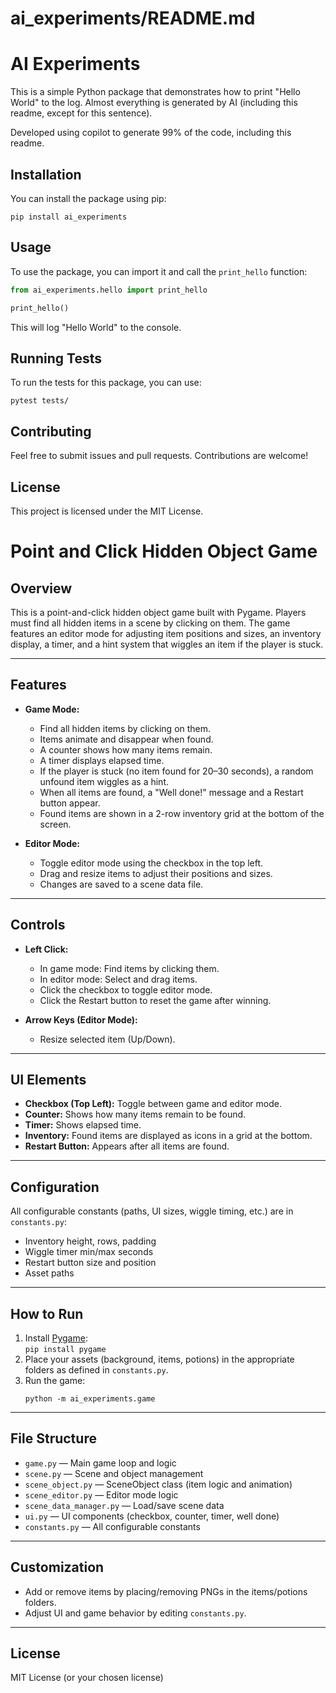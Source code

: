 # ai_experiments/README.md

# AI Experiments

This is a simple Python package that demonstrates how to print "Hello World" to the log.
Almost everything is generated by AI (including this readme, except for this sentence).

Developed using copilot to generate 99% of the code, including this readme.

## Installation

You can install the package using pip:

```
pip install ai_experiments
```

## Usage

To use the package, you can import it and call the `print_hello` function:

```python
from ai_experiments.hello import print_hello

print_hello()
```

This will log "Hello World" to the console.

## Running Tests

To run the tests for this package, you can use:

```
pytest tests/
```

## Contributing

Feel free to submit issues and pull requests. Contributions are welcome!

## License

This project is licensed under the MIT License.

# Point and Click Hidden Object Game

## Overview

This is a point-and-click hidden object game built with Pygame. Players must find all hidden items in a scene by clicking on them. The game features an editor mode for adjusting item positions and sizes, an inventory display, a timer, and a hint system that wiggles an item if the player is stuck.

---

## Features

- **Game Mode:**  
  - Find all hidden items by clicking on them.
  - Items animate and disappear when found.
  - A counter shows how many items remain.
  - A timer displays elapsed time.
  - If the player is stuck (no item found for 20–30 seconds), a random unfound item wiggles as a hint.
  - When all items are found, a "Well done!" message and a Restart button appear.
  - Found items are shown in a 2-row inventory grid at the bottom of the screen.

- **Editor Mode:**  
  - Toggle editor mode using the checkbox in the top left.
  - Drag and resize items to adjust their positions and sizes.
  - Changes are saved to a scene data file.

---

## Controls

- **Left Click:**  
  - In game mode: Find items by clicking them.
  - In editor mode: Select and drag items.
  - Click the checkbox to toggle editor mode.
  - Click the Restart button to reset the game after winning.

- **Arrow Keys (Editor Mode):**  
  - Resize selected item (Up/Down).

---

## UI Elements

- **Checkbox (Top Left):** Toggle between game and editor mode.
- **Counter:** Shows how many items remain to be found.
- **Timer:** Shows elapsed time.
- **Inventory:** Found items are displayed as icons in a grid at the bottom.
- **Restart Button:** Appears after all items are found.

---

## Configuration

All configurable constants (paths, UI sizes, wiggle timing, etc.) are in `constants.py`:
- Inventory height, rows, padding
- Wiggle timer min/max seconds
- Restart button size and position
- Asset paths

---

## How to Run

1. Install [Pygame](https://www.pygame.org/):  
   `pip install pygame`
2. Place your assets (background, items, potions) in the appropriate folders as defined in `constants.py`.
3. Run the game:
   ```
   python -m ai_experiments.game
   ```

---

## File Structure

- `game.py` — Main game loop and logic
- `scene.py` — Scene and object management
- `scene_object.py` — SceneObject class (item logic and animation)
- `scene_editor.py` — Editor mode logic
- `scene_data_manager.py` — Load/save scene data
- `ui.py` — UI components (checkbox, counter, timer, well done)
- `constants.py` — All configurable constants

---

## Customization

- Add or remove items by placing/removing PNGs in the items/potions folders.
- Adjust UI and game behavior by editing `constants.py`.

---

## License

MIT License (or your chosen license)
